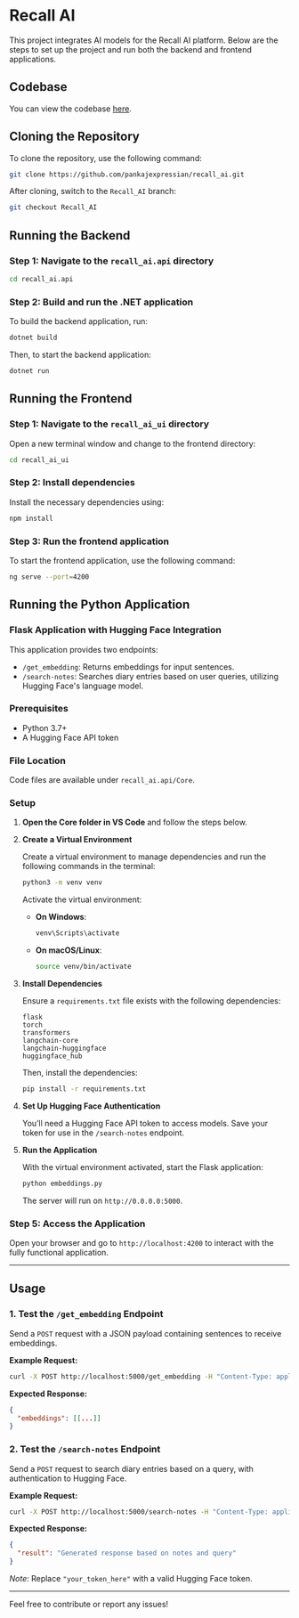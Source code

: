 # Recall AI

This project integrates AI models for the Recall AI platform. Below are the steps to set up the project and run both the backend and frontend applications.

## Codebase

You can view the codebase [here](https://github.com/pankajexpressian/recall_ai/tree/Recall_AI).

## Cloning the Repository

To clone the repository, use the following command:

```bash
git clone https://github.com/pankajexpressian/recall_ai.git
```

After cloning, switch to the `Recall_AI` branch:

```bash
git checkout Recall_AI
```

## Running the Backend

### Step 1: Navigate to the `recall_ai.api` directory

```bash
cd recall_ai.api
```

### Step 2: Build and run the .NET application

To build the backend application, run:

```bash
dotnet build
```

Then, to start the backend application:

```bash
dotnet run
```

## Running the Frontend

### Step 1: Navigate to the `recall_ai_ui` directory

Open a new terminal window and change to the frontend directory:

```bash
cd recall_ai_ui
```

### Step 2: Install dependencies

Install the necessary dependencies using:

```bash
npm install
```

### Step 3: Run the frontend application

To start the frontend application, use the following command:

```bash
ng serve --port=4200
```

## Running the Python Application

### Flask Application with Hugging Face Integration

This application provides two endpoints:
- `/get_embedding`: Returns embeddings for input sentences.
- `/search-notes`: Searches diary entries based on user queries, utilizing Hugging Face's language model.

### Prerequisites

- Python 3.7+
- A Hugging Face API token

### File Location

Code files are available under `recall_ai.api/Core`.

### Setup

1. **Open the Core folder in VS Code** and follow the steps below.

2. **Create a Virtual Environment**

   Create a virtual environment to manage dependencies and run the following commands in the terminal:

   ```bash
   python3 -m venv venv
   ```

   Activate the virtual environment:

   - **On Windows**:
     ```bash
     venv\Scripts\activate
     ```

   - **On macOS/Linux**:
     ```bash
     source venv/bin/activate
     ```

3. **Install Dependencies**

   Ensure a `requirements.txt` file exists with the following dependencies:

   ```plaintext
   flask
   torch
   transformers
   langchain-core
   langchain-huggingface
   huggingface_hub
   ```

   Then, install the dependencies:

   ```bash
   pip install -r requirements.txt
   ```

4. **Set Up Hugging Face Authentication**

   You’ll need a Hugging Face API token to access models. Save your token for use in the `/search-notes` endpoint.

5. **Run the Application**

   With the virtual environment activated, start the Flask application:

   ```bash
   python embeddings.py
   ```

   The server will run on `http://0.0.0.0:5000`.

### Step 5: Access the Application

Open your browser and go to `http://localhost:4200` to interact with the fully functional application.

---

## Usage

### 1. Test the `/get_embedding` Endpoint

Send a `POST` request with a JSON payload containing sentences to receive embeddings.

**Example Request:**

```bash
curl -X POST http://localhost:5000/get_embedding -H "Content-Type: application/json" -d "{\"sentences\": [\"This is a test sentence.\"]}"
```

**Expected Response:**

```json
{
  "embeddings": [[...]]
}
```

### 2. Test the `/search-notes` Endpoint

Send a `POST` request to search diary entries based on a query, with authentication to Hugging Face.

**Example Request:**

```bash
curl -X POST http://localhost:5000/search-notes -H "Content-Type: application/json" -d "{\"query\": \"search text\", \"diary_entries\": [\"entry 1\", \"entry 2\"], \"huggingface_token\": \"your_token_here\"}"
```

**Expected Response:**

```json
{
  "result": "Generated response based on notes and query"
}
```

*Note*: Replace `"your_token_here"` with a valid Hugging Face token.

---

Feel free to contribute or report any issues!
```
